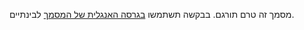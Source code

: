מסמך זה טרם תורגם. בבקשה תשתמשו [בגרסה האנגלית של המסמך](../../../extensions/sampledrate.md) לבינתיים.